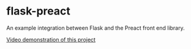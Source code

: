 # flask-preact
An example integration between Flask and the Preact front end library.

[Video demonstration of this project](https://www.youtube.com/watch?v=mkAiVJCrcKw)
